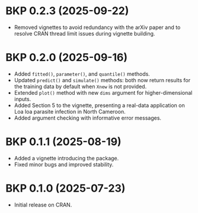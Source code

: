 # BKP 0.2.3 (2025-09-22)

* Removed vignettes to avoid redundancy with the arXiv paper and to resolve CRAN thread limit issues during vignette building.

# BKP 0.2.0 (2025-09-16)

* Added `fitted()`, `parameter()`, and `quantile()` methods.
* Updated `predict()` and `simulate()` methods: both now return results for the training data by default when `Xnew` is not provided.  
* Extended `plot()` method with new `dims` argument for higher-dimensional inputs.
* Added Section 5 to the vignette, presenting a real-data application on Loa loa parasite infection in North Cameroon.  
* Added argument checking with informative error messages.

# BKP 0.1.1 (2025-08-19)

* Added a vignette introducing the package.  
* Fixed minor bugs and improved stability.  

# BKP 0.1.0 (2025-07-23)

* Initial release on CRAN.  
